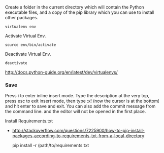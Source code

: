 Create a folder in the current directory which will contain the Python executable files, and a copy of the pip library which you can use to install other packages. 

	virtualenv env

Activate Virtual Env.

	source env/bin/activate
	
Deactivate Virtual Env.	

	deactivate
	
	
http://docs.python-guide.org/en/latest/dev/virtualenvs/

### Save 
Press i to enter inline insert mode. Type the description at the very top, press esc to exit insert mode, then type :x! (now the cursor is at the bottom) and hit enter to save and exit. You can also add the commit message from the command line. and the editor will not be opened in the first place.
	
Install Requirements.txt
* http://stackoverflow.com/questions/7225900/how-to-pip-install-packages-according-to-requirements-txt-from-a-local-directory

	pip install -r /path/to/requirements.txt
	
